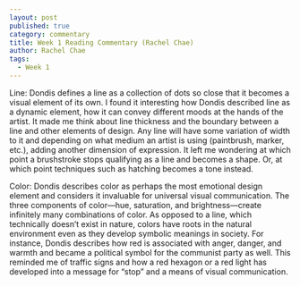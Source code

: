 ```yaml
---
layout: post
published: true
category: commentary
title: Week 1 Reading Commentary (Rachel Chae)
author: Rachel Chae
tags:
  - Week 1
---
```

Line:
Dondis defines a line as a collection of dots so close that it becomes a visual element of its own. I found it interesting how Dondis described line as a dynamic element, how it can convey different moods at the hands of the artist. It made me think about line thickness and the boundary between a line and other elements of design. Any line will have some variation of width to it and depending on what medium an artist is using (paintbrush, marker, etc.), adding another dimension of expression. It left me wondering at which point a brushstroke stops qualifying as a line and becomes a shape. Or, at which point techniques such as hatching becomes a tone instead.

Color:
Dondis describes color as perhaps the most emotional design element and considers it invaluable for universal visual communication. The three components of color—hue, saturation, and brightness—create infinitely many combinations of color. As opposed to a line, which technically doesn’t exist in nature, colors have roots in the natural environment even as they develop symbolic meanings in society. For instance, Dondis describes how red is associated with anger, danger, and warmth and became a political symbol for the communist party as well. This reminded me of traffic signs and how a red hexagon or a red light has developed into a message for “stop” and a means of visual communication.
